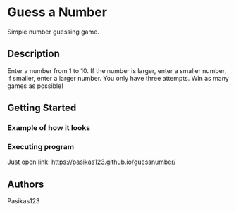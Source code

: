 # Guess a Number

Simple number guessing game.

## Description

Enter a number from 1 to 10. If the number is larger, enter a smaller number, if smaller, enter a larger number. You only have three attempts. Win as many games as possible!

## Getting Started

### Example of how it looks



### Executing program

Just open link: https://pasikas123.github.io/guessnumber/

## Authors

Pasikas123
